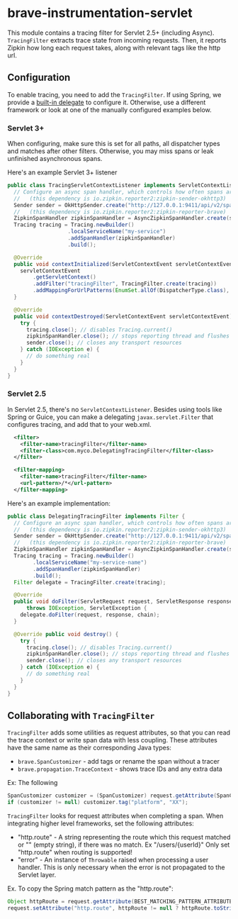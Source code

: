 # brave-instrumentation-servlet
This module contains a tracing filter for Servlet 2.5+ (including Async).
`TracingFilter` extracts trace state from incoming requests. Then, it
reports Zipkin how long each request takes, along with relevant tags
like the http url.

## Configuration
To enable tracing, you need to add the `TracingFilter`. If using Spring,
we provide a [built-in delegate](../spring-webmvc) to configure it.
Otherwise, use a different framework or look at one of the manually
configured examples below.

### Servlet 3+
When configuring, make sure this is set for all paths, all dispatcher
types and matches after other filters. Otherwise, you may miss spans or
leak unfinished asynchronous spans.

Here's an example Servlet 3+ listener
```java
public class TracingServletContextListener implements ServletContextListener {
  // Configure an async span handler, which controls how often spans are sent
  //   (this dependency is io.zipkin.reporter2:zipkin-sender-okhttp3)
  Sender sender = OkHttpSender.create("http://127.0.0.1:9411/api/v2/spans");
  //   (this dependency is io.zipkin.reporter2:zipkin-reporter-brave)
  ZipkinSpanHandler zipkinSpanHandler = AsyncZipkinSpanHandler.create(sender);
  Tracing tracing = Tracing.newBuilder()
                   .localServiceName("my-service")
                   .addSpanHandler(zipkinSpanHandler)
                   .build();

  @Override
  public void contextInitialized(ServletContextEvent servletContextEvent) {
    servletContextEvent
        .getServletContext()
        .addFilter("tracingFilter", TracingFilter.create(tracing))
        .addMappingForUrlPatterns(EnumSet.allOf(DispatcherType.class), true, "/*");
  }

  @Override
  public void contextDestroyed(ServletContextEvent servletContextEvent) {
    try {
      tracing.close(); // disables Tracing.current()
      zipkinSpanHandler.close(); // stops reporting thread and flushes data
      sender.close(); // closes any transport resources
    } catch (IOException e) {
      // do something real
    }
  }
}
```

### Servlet 2.5

In Servlet 2.5, there's no `ServletContextListener`. Besides using tools
like Spring or Guice, you can make a delegating `javax.servlet.Filter`
that configures tracing, and add that to your web.xml.
```xml
  <filter>
    <filter-name>tracingFilter</filter-name>
    <filter-class>com.myco.DelegatingTracingFilter</filter-class>
  </filter>

  <filter-mapping>
    <filter-name>tracingFilter</filter-name>
    <url-pattern>/*</url-pattern>
  </filter-mapping>
```

Here's an example implementation:
```java
public class DelegatingTracingFilter implements Filter {
  // Configure an async span handler, which controls how often spans are sent
  //   (this dependency is io.zipkin.reporter2:zipkin-sender-okhttp3)
  Sender sender = OkHttpSender.create("http://127.0.0.1:9411/api/v2/spans");
  //   (this dependency is io.zipkin.reporter2:zipkin-reporter-brave)
  ZipkinSpanHandler zipkinSpanHandler = AsyncZipkinSpanHandler.create(sender);
  Tracing tracing = Tracing.newBuilder()
        .localServiceName("my-service-name")
        .addSpanHandler(zipkinSpanHandler)
        .build();
  Filter delegate = TracingFilter.create(tracing);

  @Override
  public void doFilter(ServletRequest request, ServletResponse response, FilterChain chain)
      throws IOException, ServletException {
    delegate.doFilter(request, response, chain);
  }

  @Override public void destroy() {
    try {
      tracing.close(); // disables Tracing.current()
      zipkinSpanHandler.close(); // stops reporting thread and flushes data
      sender.close(); // closes any transport resources
    } catch (IOException e) {
      // do something real
    }
  }
}
```

## Collaborating with `TracingFilter`

`TracingFilter` adds some utilities as request attributes, so that you
can read the trace context or write span data with less coupling. These
attributes have the same name as their corresponding Java types:
* `brave.SpanCustomizer` - add tags or rename the span without a tracer
* `brave.propagation.TraceContext` - shows trace IDs and any extra data

Ex: The following
```java
SpanCustomizer customizer = (SpanCustomizer) request.getAttribute(SpanCustomizer.class.getName());
if (customizer != null) customizer.tag("platform", "XX");
```

`TracingFilter` looks for request attributes when completing a span.
When integrating higher level frameworks, set the following attributes:

* "http.route" - A string representing the route which this request matched or
                 "" (empty string), if there was no match. Ex "/users/{userId}"
                 Only set "http.route" when routing is supported!
* "error" - An instance of `Throwable` raised when processing a user handler.
            This is only necessary when the error is not propagated to the
            Servlet layer.

Ex. To copy the Spring match pattern as the "http.route":
```java
Object httpRoute = request.getAttribute(BEST_MATCHING_PATTERN_ATTRIBUTE);
request.setAttribute("http.route", httpRoute != null ? httpRoute.toString() : "");
```
